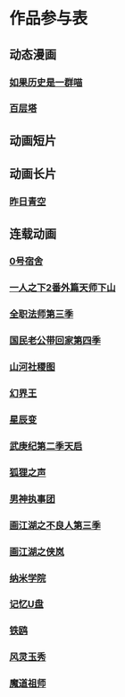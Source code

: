 # 作品参与表
## 动态漫画
### [如果历史是一群喵](./作品参与表/动态漫画/如果历史是一群喵.md)  
### [百层塔](./作品参与表/动态漫画/百层塔.md)  
## 动画短片
## 动画长片
### [昨日青空](./作品参与表/动画长片/昨日青空.md)  
## 连载动画
### [0号宿舍](./作品参与表/连载动画/0号宿舍.md)  
### [一人之下2番外篇天师下山](./作品参与表/连载动画/一人之下2番外篇天师下山.md)  
### [全职法师第三季](./作品参与表/连载动画/全职法师第三季.md)  
### [国民老公带回家第四季](./作品参与表/连载动画/国民老公带回家第四季.md)  
### [山河社稷图](./作品参与表/连载动画/山河社稷图.md)  
### [幻界王](./作品参与表/连载动画/幻界王.md)  
### [星辰变](./作品参与表/连载动画/星辰变.md)  
### [武庚纪第二季天启](./作品参与表/连载动画/武庚纪第二季天启.md)  
### [狐狸之声](./作品参与表/连载动画/狐狸之声.md)  
### [男神执事团](./作品参与表/连载动画/男神执事团.md)  
### [画江湖之不良人第三季](./作品参与表/连载动画/画江湖之不良人第三季.md)  
### [画江湖之侠岚](./作品参与表/连载动画/画江湖之侠岚.md)  
### [纳米学院](./作品参与表/连载动画/纳米学院.md)  
### [记忆U盘](./作品参与表/连载动画/记忆U盘.md)  
### [铁鸥](./作品参与表/连载动画/铁鸥.md)  
### [风灵玉秀](./作品参与表/连载动画/风灵玉秀.md)  
### [魔道祖师](./作品参与表/连载动画/魔道祖师.md)  
